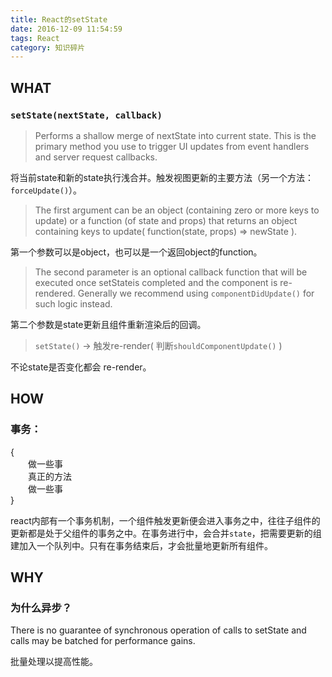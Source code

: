 ```yaml
---
title: React的setState
date: 2016-12-09 11:54:59
tags: React
category: 知识碎片
---
```

## WHAT
### `setState(nextState, callback)`
> Performs a shallow merge of nextState into current state. This is the primary method you use to trigger UI updates from event handlers and server request callbacks.

将当前state和新的state执行浅合并。触发视图更新的主要方法（另一个方法：`forceUpdate()`）。
<!--more-->
> The first argument can be an object (containing zero or more keys to update) or a function (of state and props) that returns an object containing keys to update( function(state, props) => newState ).

第一个参数可以是object，也可以是一个返回object的function。

> The second parameter is an optional callback function that will be executed once setStateis completed and the component is re-rendered. Generally we recommend using `componentDidUpdate()` for such logic instead.

第二个参数是state更新且组件重新渲染后的回调。

> `setState()` -> 触发re-render( 判断`shouldComponentUpdate()` )

不论state是否变化都会 re-render。

## HOW
### 事务：  

{  
　　做一些事  
　　真正的方法  
　　做一些事  
}  

react内部有一个事务机制，一个组件触发更新便会进入事务之中，往往子组件的更新都是处于父组件的事务之中。在事务进行中，会合并`state`，把需要更新的组建加入一个队列中。只有在事务结束后，才会批量地更新所有组件。


## WHY
### 为什么异步？

There is no guarantee of synchronous operation of calls to setState and calls may be batched for performance gains.

批量处理以提高性能。
